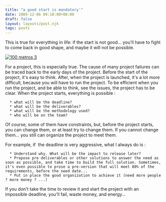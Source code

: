 ```yaml
---
title: "a good start is mandatory'"
date: 2009-12-06 09:10:00+00:00
draft: false
layout: layouts/post.njk
tags: posts
---
```


This is true for everything in life: if the start is not good... you'll have to fight to come back in good shape, and maybe it will not be possible.

[![100 metros 3](https://farm1.staticflickr.com/100/280882501_9f8a64047a_m.jpg)
](https://www.flickr.com/photos/25533361@N00/280882501/)

For a project, this is especially true.
The cause of many project failures can be traced back to the early days of the project.
Before the start of the project, it's easy to think. After, when the project is launched, it's a lot more difficult, because you will have to run the project.
To be efficient when you run the project, and be able to think, see the issues, the project has to be clear.
When the project starts, everything is possible :



 	  * what will be the deadline?
 	  * what will be the deliverables?
 	  * what will be the methodology used?
 	  * who will be on the team?

Of course, some of them have constraints, but, before the project starts, you can change them, or at least try to change them. If you cannot change them... you still can organize the project to meet them.

For example, if  the deadline is very aggressive, what I always do is :

 	  * Understand why. What will be the impact to release later?
 	  * Propose pre deliverables or other solutions to answer the need as soon as possible, and take time to build the full solution. Sometimes, it's even possible to prose a pre-version that will meet 80% of the requirements, before the need date...
 	  * Put in place the good organization to achieve it (need more people ? more money ? ...)

If you don't take the time to review it and start the project with an impossible deadline, you'll fail, waste money, and energy...
